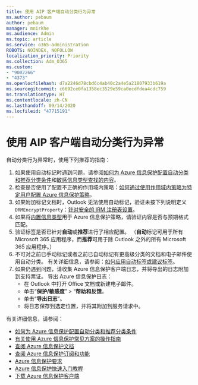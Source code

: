 ```yaml
---
title: 使用 AIP 客户端自动分类行为异常
ms.author: pebaum
author: pebaum
manager: mnirkhe
ms.audience: Admin
ms.topic: article
ms.service: o365-administration
ROBOTS: NOINDEX, NOFOLLOW
localization_priority: Priority
ms.collection: Adm_O365
ms.custom:
- "9002266"
- "4373"
ms.openlocfilehash: d7a2246d78cbd6c4ab40c2a4e5a21807933b619a
ms.sourcegitcommit: c6692ce0fa1358ec3529e59ca0ecdfdea4cdc759
ms.translationtype: HT
ms.contentlocale: zh-CN
ms.lasthandoff: 09/14/2020
ms.locfileid: "47715191"
---
```

# <a name="automatic-classification-not-behaving-as-expected-with-the-aip-client"></a>使用 AIP 客户端自动分类行为异常

自动分类行为异常时，使用下列推荐的指南：

1. 如果使用自动标记时遇到问题，请参阅[如何为 Azure 信息保护配置自动分类和推荐分类条件](https://docs.microsoft.com/azure/information-protection/configure-policy-classification)和[敏感信息类型查找的内容](https://docs.microsoft.com/microsoft-365/compliance/sensitive-information-type-entity-definitions)。
2. 检查是否使用了配置不正确的作用域内策略：[如何通过使用作用域内策略为特定用户配置 Azure 信息保护策略](https://docs.microsoft.com/azure/information-protection/configure-policy-scope)。
3. 如果附加标记文档时，Outlook 无法使用自动标记，验证未按下列说明定义 `DRMEncryptProperty`：[针对安全的 IRM 注册表设置](https://docs.microsoft.com/deployoffice/security/protect-sensitive-messages-and-documents-by-using-irm-in-office#office-2016-irm-registry-key-options)。
4. 如果将[内置信息类型](https://support.office.com/article/What-the-sensitive-information-types-look-for-fd505979-76be-4d9f-b459-abef3fc9e86b)用于 Azure 信息保护策略，请验证内容是否与预期格式匹配。
5. 验证标签是否已针对**自动**或**推荐**进行了相应配置。 （**自动**标记可用于所有 Microsoft 365 应用程序，而**推荐**可用于除 Outlook 之外的所有 Microsoft 365 应用程序。）
6. 不可对之前已手动标记或者之前已自动标记有更高级分类的文档和电子邮件使用自动分类。  有关详细信息，请参阅：[如何应用自动标签或建议标签](https://docs.microsoft.com/azure/information-protection/configure-policy-classification#how-automatic-or-recommended-labels-are-applied)。
7. 如果仍遇到问题，请收集 Azure 信息保护客户端日志，并将导出的日志附加到支持票证。 导出 Azure 信息保护日志：
    - 在 Outlook 中打开 Office 文档或新建电子邮件。
    - 单击“**保护/敏感度**” > “**帮助和反馈**。
    - 单击“**导出日志**”。
    - 将日志保存到选定位置，并将其附加到服务请求中。

有关详细信息，请参阅：

- [如何为 Azure 信息保护配置自动分类和推荐分类条件](https://docs.microsoft.com/azure/information-protection/configure-policy-classification)
- [有关使用 Azure 信息保护常见方案的操作指南](https://docs.microsoft.com/azure/information-protection/how-to-guides)
- [查阅 Azure 信息保护文档](https://docs.microsoft.com/azure/information-protection/what-is-information-protection)
- [查阅 Azure 信息保护订阅和功能](https://azure.microsoft.com/pricing/details/information-protection)
- [Azure 信息保护要求](https://docs.microsoft.com/azure/information-protection/get-started/requirements)
- [Azure 信息保护快速入门教程](https://docs.microsoft.com/azure/information-protection/get-started/infoprotect-quick-start-tutorial)
- [下载 Azure 信息保护客户端](https://www.microsoft.com/download/details.aspx?id=53018)
